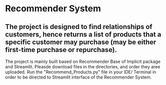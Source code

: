 # Recommender System
## The project is designed to find relationships of customers, hence returns a list of products that a specific customer may purchase (may be either first-time purchase or repurchase). 
The project is mainly built based on Recommender Base of Implicit package and Streamlit. Pleasde download files in the directories, and order they aree uploaded. 
Run the "Recommend_Products.py" file in your IDE/ Terminal in order to be directed to Streamlit interface of the Recommender System.
